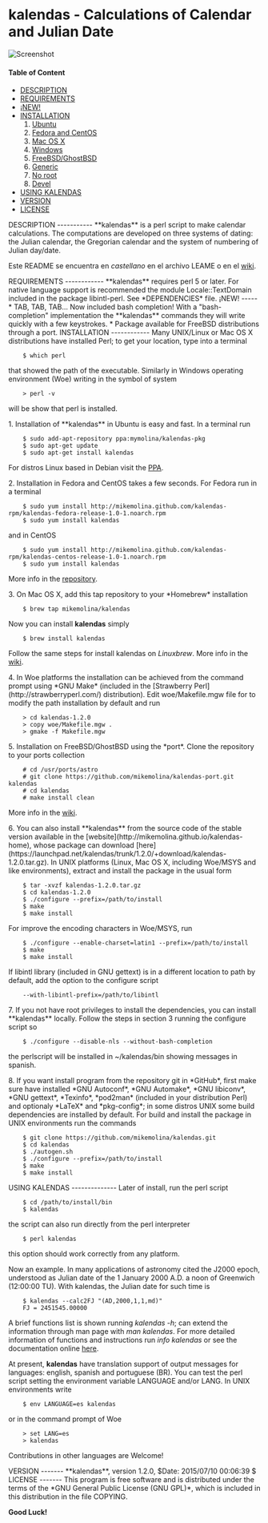 kalendas - Calculations of Calendar and Julian Date
===================================================

![Screenshot](https://github.com/mikemolina/kalendas/wiki/images/01_gterm.png)

#### Table of Content
* [DESCRIPTION](#description)
* [REQUIREMENTS](#require)
* [¡NEW!](#news)
* [INSTALLATION](#install)
  1. [Ubuntu](#debian)
  2. [Fedora and CentOS](#rhel)
  3. [Mac OS X](#mac)
  4. [Windows](#win)
  5. [FreeBSD/GhostBSD](#freebsd)
  6. [Generic](#unix)
  7. [No root](#noroot)
  8. [Devel](#dev)
* [USING KALENDAS](#use)
* [VERSION](#version)
* [LICENSE](#license)

<a name="description"/>
DESCRIPTION
-----------
**kalendas** is a perl script to make calendar calculations. The
computations are developed on three systems of dating: the Julian
calendar, the Gregorian calendar and the system of numbering of
Julian day/date.

Este README se encuentra en *castellano* en el archivo LEAME o en
el [wiki](https://github.com/mikemolina/kalendas/wiki/kalendas-en-castellano).

<a name="require"/>
REQUIREMENTS
------------
**kalendas** requires perl 5 or later. For native language support is
recommended the module Locale::TextDomain included in the package
libintl-perl. See *DEPENDENCIES* file.

<a name="news"/>
¡NEW!
-----
* TAB, TAB, TAB... Now included bash completion!
With a "bash-completion" implementation the **kalendas** commands
they will write quickly with a few keystrokes.
* Package available for FreeBSD distributions through a port.

<a name="install"/>
INSTALLATION
------------
Many UNIX/Linux or Mac OS X distributions have installed Perl;
to get your location, type into a terminal

        $ which perl
that showed the path of the executable. Similarly in Windows
operating environment (Woe) writing in the symbol of system

        > perl -v
will be show that perl is installed.

<a name="debian"/>
1. Installation of **kalendas** in Ubuntu is easy and fast. In a
terminal run

        $ sudo add-apt-repository ppa:mymolina/kalendas-pkg
        $ sudo apt-get update
        $ sudo apt-get install kalendas
For distros Linux based in Debian visit the [PPA](https://launchpad.net/~mymolina/+archive/ubuntu/kalendas-pkg).

<a name="rhel"/>
2. Installation in Fedora and CentOS takes a few seconds. For
Fedora run in a terminal

        $ sudo yum install http://mikemolina.github.com/kalendas-rpm/kalendas-fedora-release-1.0-1.noarch.rpm
        $ sudo yum install kalendas
and in CentOS

        $ sudo yum install http://mikemolina.github.com/kalendas-rpm/kalendas-centos-release-1.0-1.noarch.rpm
        $ sudo yum install kalendas
More info in the [repository](http://mikemolina.github.io/kalendas-rpm/).

<a name="mac"/>
3. On Mac OS X, add this tap repository to your *Homebrew* installation

        $ brew tap mikemolina/kalendas
Now you can install **kalendas** simply

        $ brew install kalendas
Follow the same steps for install kalendas on *Linuxbrew*. More info
in the [wiki](https://github.com/mikemolina/kalendas/wiki/kalendas-on-homebrew).

<a name="win"/>
4. In Woe platforms the installation can be achieved
from the command prompt using *GNU Make* (included in the
[Strawberry Perl](http://strawberryperl.com/) distribution). Edit
woe/Makefile.mgw file for to modify the path installation by default
and run

        > cd kalendas-1.2.0
        > copy woe/Makefile.mgw .
        > gmake -f Makefile.mgw

<a name="freebsd"/>
5. Installation on FreeBSD/GhostBSD using the *port*. Clone the
repository to your ports collection

        # cd /usr/ports/astro
        # git clone https://github.com/mikemolina/kalendas-port.git kalendas
        # cd kalendas
        # make install clean
More info in the [wiki](https://github.com/mikemolina/kalendas/wiki/kalendas-port).

<a name="unix"/>
6. You can also install **kalendas** from the source code of the stable
version available in the [website](http://mikemolina.github.io/kalendas-home),
whose package can download [here](https://launchpad.net/kalendas/trunk/1.2.0/+download/kalendas-1.2.0.tar.gz).
In UNIX platforms (Linux, Mac OS X, including Woe/MSYS and like
environments), extract and install the package in the usual form

        $ tar -xvzf kalendas-1.2.0.tar.gz
        $ cd kalendas-1.2.0
        $ ./configure --prefix=/path/to/install
        $ make
        $ make install
For improve the encoding characters in Woe/MSYS, run

        $ ./configure --enable-charset=latin1 --prefix=/path/to/install
        $ make
        $ make install
If libintl library (included in GNU gettext) is in a different
location to path by default, add the option to the configure script

        --with-libintl-prefix=/path/to/libintl

<a name="noroot"/>
7. If you not have root privileges to install the dependencies, you
can install **kalendas** locally. Follow the steps in section 3 running
the configure script so

        $ ./configure --disable-nls --without-bash-completion
the perlscript will be installed in ~/kalendas/bin showing messages
in spanish.

<a name="dev"/>
8. If you want install program from the repository git in *GitHub*,
first make sure have installed *GNU Autoconf*, *GNU Automake*, 
*GNU libiconv*, *GNU gettext*, *Texinfo*, *pod2man* (included in your
distribution Perl) and optionaly *LaTeX* and *pkg-config*; in some
distros UNIX some build dependencies are installed by default. For
build and install the package in UNIX environments run the commands

        $ git clone https://github.com/mikemolina/kalendas.git
        $ cd kalendas
        $ ./autogen.sh
        $ ./configure --prefix=/path/to/install
        $ make
        $ make install

<a name="use"/>
USING KALENDAS
--------------
Later of install, run the perl script

        $ cd /path/to/install/bin
        $ kalendas

the script can also run directly from the perl interpreter 

        $ perl kalendas

this option should work correctly from any platform.

Now an example. In many applications of astronomy cited the J2000
epoch, understood as Julian date of the 1 January 2000 A.D. a noon
of Greenwich (12:00:00 TU). With kalendas, the Julian date for such
time is

        $ kalendas --calc2FJ "(AD,2000,1,1,md)"
        FJ = 2451545.00000

A brief functions list is shown running *kalendas -h*; can extend the
information through man page with *man kalendas*. For more detailed
information of functions and instructions run *info kalendas* or see
the documentation online [here](https://launchpad.net/kalendas/trunk/1.2.0/+download/kalendas-doc.pdf).

At present, **kalendas** have translation support of output messages
for languages: english, spanish and portuguese (BR). You can test the
perl script setting the environment variable LANGUAGE and/or LANG. In
UNIX environments write

        $ env LANGUAGE=es kalendas

or in the command prompt of Woe

        > set LANG=es
        > kalendas

Contributions in other languages are Welcome!

<a name="version"/>
VERSION
-------
**kalendas**, version 1.2.0, $Date: 2015/07/10 00:06:39 $

<a name="license"/>
LICENSE
-------
This program is free software and is distributed under the terms of
the *GNU General Public License (GNU GPL)*, which is included in this
distribution in the file COPYING.

**Good Luck!**
